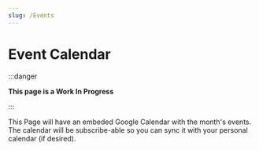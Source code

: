 ```yaml
---
slug: /Events
---
```

# Event Calendar
:::danger

**This page is a Work In Progress**

:::

This Page will have an embeded Google Calendar with the month's events. The calendar will be subscribe-able so you can sync it with your personal calendar (if desired). 